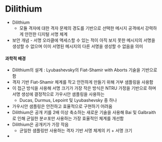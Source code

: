 # Dilithium

* Dilithium
  * 모듈 격자에 대한 격자 문제의 경도를 기반으로 선택한 메시지 공격에서 강력하게 안전한 디지털 서명 체계
* 보안 개념 - 서명 오라클에 액세스할 수 있는 적이 아직 보지 못한 메시지의 서명을 생성할 수 없으며 이미 서명된 메시지의 다른 서명을 생성할 수 없음을 의미&#x20;

#### 과학적 배경&#x20;

* Dilithium의 설계 : Lyubashevsky의 Fiat-Shamir with Aborts 기술을 기반으로 함&#x20;
* 격자 기반 Fiat-Shamir 체계를 작고 안전하게 만들기 위해 거부 샘플링을 사용함&#x20;
* 이 접근 방식을 사용해 서명 크기가 가장 작은 방식은 NTRU 가정을 기반으로 하며 서명 생성에 결정적으로 가우시안 샘플링을 사용하는&#x20;
  * Ducas, Durmus, Lepoint 및 Lyubashevsky 중 하나&#x20;
* 가우시안 샘플링은 안전하고 효율적으로 구현하기 어려움&#x20;
* Dilithium은 공개 키를 2배 이상 축소하는 새로운 기술을 사용해 Bai 및 Galbraith로 인해 균일한 분ㄹ포만 사용하는 가장 효율적인 체계를 개선함&#x20;
* Dilithium은 공개키가 가장 작음&#x20;
  * 균일한 샘플링만 사용하는 격자 기반 서명 체계의 키 + 서명 크기&#x20;
*
